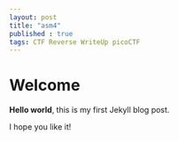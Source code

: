 ```yaml
---
layout: post
title: "asm4"
published : true
tags: CTF Reverse WriteUp picoCTF
---
```


# Welcome

**Hello world**, this is my first Jekyll blog post.

I hope you like it!
